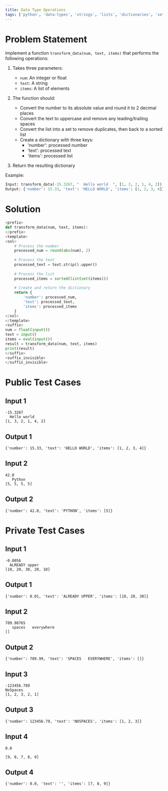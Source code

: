 ```yaml
---
title: Data Type Operations
tags: ['python', 'data-types', 'strings', 'lists', 'dictionaries', 'sets', 'type-conversion']
---
```

# Problem Statement
Implement a function `transform_data(num, text, items)` that performs the following operations:

1. Takes three parameters:
   - `num`: An integer or float
   - `text`: A string
   - `items`: A list of elements

2. The function should:
   - Convert the number to its absolute value and round it to 2 decimal places
   - Convert the text to uppercase and remove any leading/trailing spaces
   - Convert the list into a set to remove duplicates, then back to a sorted list
   - Create a dictionary with three keys:
     - 'number': processed number
     - 'text': processed text
     - 'items': processed list
   
3. Return the resulting dictionary

Example:
```python
Input: transform_data(-15.3267, "  Hello world  ", [1, 3, 2, 1, 4, 2])
Output: {'number': 15.33, 'text': 'HELLO WORLD', 'items': [1, 2, 3, 4]}
```

# Solution
```python test.py  -r 'python3 test.py'
<prefix>
def transform_data(num, text, items):
</prefix>
<template>
<sol>
    # Process the number
    processed_num = round(abs(num), 2)
    
    # Process the text
    processed_text = text.strip().upper()
    
    # Process the list
    processed_items = sorted(list(set(items)))
    
    # Create and return the dictionary
    return {
        'number': processed_num,
        'text': processed_text,
        'items': processed_items
    }
</sol>
</template>
<suffix>
num = float(input())
text = input()
items = eval(input())
result = transform_data(num, text, items)
print(result)
</suffix>
<suffix_invisible>
</suffix_invisible>
```

# Public Test Cases
## Input 1
```
-15.3267
  Hello world  
[1, 3, 2, 1, 4, 2]
```
## Output 1
```
{'number': 15.33, 'text': 'HELLO WORLD', 'items': [1, 2, 3, 4]}
```
## Input 2
```
42.0
   Python  
[5, 5, 5, 5]
```
## Output 2
```
{'number': 42.0, 'text': 'PYTHON', 'items': [5]}
```

# Private Test Cases
## Input 1
```
-0.0056
  ALREADY upper  
[10, 20, 30, 20, 10]
```
## Output 1
```
{'number': 0.01, 'text': 'ALREADY UPPER', 'items': [10, 20, 30]}
```
## Input 2
```
789.98765
   spaces   everywhere   
[]
```
## Output 2
```
{'number': 789.99, 'text': 'SPACES   EVERYWHERE', 'items': []}
```
## Input 3
```
-123456.789
NoSpaces
[1, 2, 3, 2, 1]
```
## Output 3
```
{'number': 123456.79, 'text': 'NOSPACES', 'items': [1, 2, 3]}
```
## Input 4
```
0.0
   
[9, 8, 7, 8, 9]
```
## Output 4
```
{'number': 0.0, 'text': '', 'items': [7, 8, 9]}
```